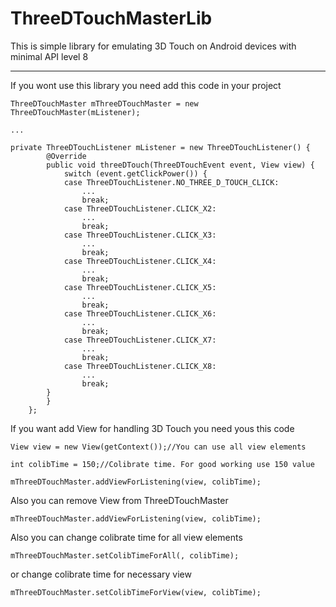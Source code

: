 # ThreeDTouchMasterLib

This is simple library for emulating 3D Touch on Android devices with minimal API level 8
_______________________________________________________________________________________________

If you wont use this library you need add this code in your project

```
ThreeDTouchMaster mThreeDTouchMaster = new ThreeDTouchMaster(mListener);

...

private ThreeDTouchListener mListener = new ThreeDTouchListener() {
        @Override
        public void threeDTouch(ThreeDTouchEvent event, View view) {
            switch (event.getClickPower()) {
            case ThreeDTouchListener.NO_THREE_D_TOUCH_CLICK:
                ...
                break;
            case ThreeDTouchListener.CLICK_X2:
                ...
                break;
            case ThreeDTouchListener.CLICK_X3:
                ...
                break;
            case ThreeDTouchListener.CLICK_X4:
                ...
                break;
            case ThreeDTouchListener.CLICK_X5:
                ...
                break;
            case ThreeDTouchListener.CLICK_X6:
                ...
                break;
            case ThreeDTouchListener.CLICK_X7:
                ...
                break;
            case ThreeDTouchListener.CLICK_X8:
                ...
                break;
        }
        }
    };
```

If you want add View for handling 3D Touch you need yous this code 

```
View view = new View(getContext());//You can use all view elements

int colibTime = 150;//Colibrate time. For good working use 150 value

mThreeDTouchMaster.addViewForListening(view, colibTime);
```

Also you can remove View from ThreeDTouchMaster

```
mThreeDTouchMaster.addViewForListening(view, colibTime);
```

Also you can change colibrate time for all view elements

```
mThreeDTouchMaster.setColibTimeForAll(, colibTime);
```

or change colibrate time for necessary view

```
mThreeDTouchMaster.setColibTimeForView(view, colibTime);
```
